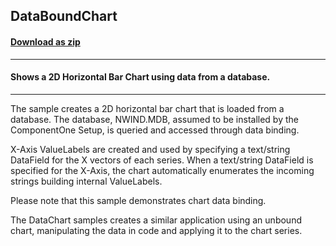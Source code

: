 ## DataBoundChart
#### [Download as zip](https://minhaskamal.github.io/DownGit/#/home?url=https://github.com/GrapeCity/ComponentOne-WinForms-Samples/tree/master/NetFramework\Charts\VB\DataBoundChart)
____
#### Shows a 2D Horizontal Bar Chart using data from a database.
____
The sample creates a 2D horizontal bar chart that is loaded from a database.  The database, NWIND.MDB, assumed to be installed by the ComponentOne Setup, is queried and accessed through data binding. 

X-Axis ValueLabels are created and used by specifying a text/string DataField for the X vectors of each series.  When a text/string DataField is specified for the X-Axis, the chart automatically enumerates the incoming strings building internal ValueLabels. 

Please note that this sample demonstrates chart data binding. 

The DataChart samples creates a similar application using an unbound chart, manipulating the data in code and applying it to the chart series. 
